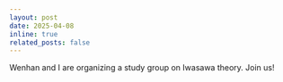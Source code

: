 ```yaml
---
layout: post
date: 2025-04-08
inline: true
related_posts: false
---
```


Wenhan and I are organizing a study group on Iwasawa theory. Join us!